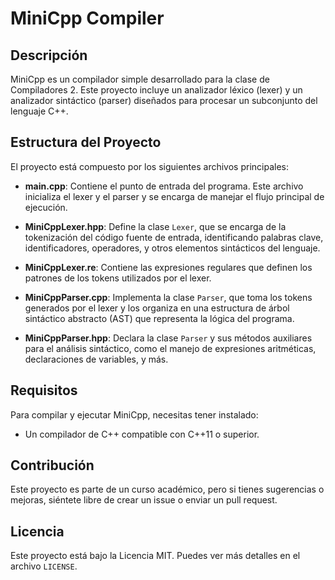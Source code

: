 
# MiniCpp Compiler

## Descripción

MiniCpp es un compilador simple desarrollado para la clase de Compiladores 2. Este proyecto incluye un analizador léxico (lexer) y un analizador sintáctico (parser) diseñados para procesar un subconjunto del lenguaje C++.

## Estructura del Proyecto

El proyecto está compuesto por los siguientes archivos principales:

- **main.cpp**: Contiene el punto de entrada del programa. Este archivo inicializa el lexer y el parser y se encarga de manejar el flujo principal de ejecución.
  
- **MiniCppLexer.hpp**: Define la clase `Lexer`, que se encarga de la tokenización del código fuente de entrada, identificando palabras clave, identificadores, operadores, y otros elementos sintácticos del lenguaje.
  
- **MiniCppLexer.re**: Contiene las expresiones regulares que definen los patrones de los tokens utilizados por el lexer.
  
- **MiniCppParser.cpp**: Implementa la clase `Parser`, que toma los tokens generados por el lexer y los organiza en una estructura de árbol sintáctico abstracto (AST) que representa la lógica del programa.
  
- **MiniCppParser.hpp**: Declara la clase `Parser` y sus métodos auxiliares para el análisis sintáctico, como el manejo de expresiones aritméticas, declaraciones de variables, y más.

## Requisitos

Para compilar y ejecutar MiniCpp, necesitas tener instalado:

- Un compilador de C++ compatible con C++11 o superior.

## Contribución

Este proyecto es parte de un curso académico, pero si tienes sugerencias o mejoras, siéntete libre de crear un issue o enviar un pull request.

## Licencia

Este proyecto está bajo la Licencia MIT. Puedes ver más detalles en el archivo `LICENSE`.

